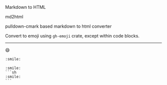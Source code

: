 Markdown to HTML

md2html

pulldown-cmark based markdown to html converter

Convert to emoji using `gh-emoji` crate, except within code blocks.

---
:smile:
```sh
:smile:
```

~~~
:smile:
```sh
:smile:
```
~~~
